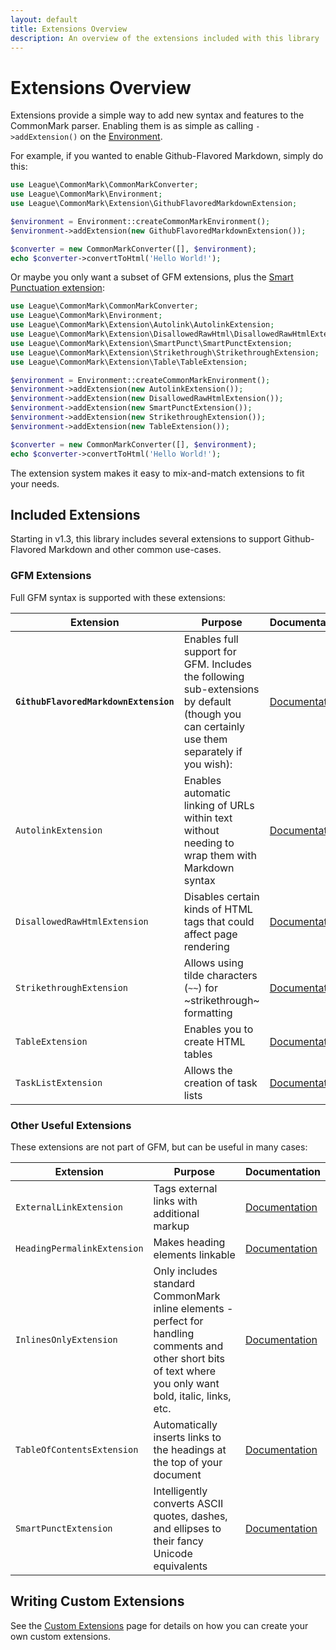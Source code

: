 ```yaml
---
layout: default
title: Extensions Overview
description: An overview of the extensions included with this library
---
```


Extensions Overview
===================

Extensions provide a simple way to add new syntax and features to the CommonMark parser.  Enabling them is as simple as calling `->addExtension()` on the [Environment](/1.4/customization/environment/).

For example, if you wanted to enable Github-Flavored Markdown, simply do this:

```php
use League\CommonMark\CommonMarkConverter;
use League\CommonMark\Environment;
use League\CommonMark\Extension\GithubFlavoredMarkdownExtension;

$environment = Environment::createCommonMarkEnvironment();
$environment->addExtension(new GithubFlavoredMarkdownExtension());

$converter = new CommonMarkConverter([], $environment);
echo $converter->convertToHtml('Hello World!');
```

Or maybe you only want a subset of GFM extensions, plus the [Smart Punctuation extension](/1.4/extensions/smart-punctuation/):

```php
use League\CommonMark\CommonMarkConverter;
use League\CommonMark\Environment;
use League\CommonMark\Extension\Autolink\AutolinkExtension;
use League\CommonMark\Extension\DisallowedRawHtml\DisallowedRawHtmlExtension;
use League\CommonMark\Extension\SmartPunct\SmartPunctExtension;
use League\CommonMark\Extension\Strikethrough\StrikethroughExtension;
use League\CommonMark\Extension\Table\TableExtension;

$environment = Environment::createCommonMarkEnvironment();
$environment->addExtension(new AutolinkExtension());
$environment->addExtension(new DisallowedRawHtmlExtension());
$environment->addExtension(new SmartPunctExtension());
$environment->addExtension(new StrikethroughExtension());
$environment->addExtension(new TableExtension());

$converter = new CommonMarkConverter([], $environment);
echo $converter->convertToHtml('Hello World!');
```

The extension system makes it easy to mix-and-match extensions to fit your needs.

## Included Extensions

Starting in v1.3, this library includes several extensions to support Github-Flavored Markdown and other common use-cases.

### GFM Extensions

Full GFM syntax is supported with these extensions:

| Extension | Purpose | Documentation |
| --------- | ------- | ------------- |
| **`GithubFlavoredMarkdownExtension`** | Enables full support for GFM.  Includes the following sub-extensions by default (though you can certainly use them separately if you wish): | [Documentation](/1.4/extensions/github-flavored-markdown/) |
| `AutolinkExtension` | Enables automatic linking of URLs within text without needing to wrap them with Markdown syntax | [Documentation](/1.4/extensions/autolinks/) |
| `DisallowedRawHtmlExtension` | Disables certain kinds of HTML tags that could affect page rendering | [Documentation](/1.4/extensions/disallowed-raw-html/) |
| `StrikethroughExtension` | Allows using tilde characters (`~~`) for ~strikethrough~ formatting | [Documentation](/1.4/extensions/strikethrough/) |
| `TableExtension` | Enables you to create HTML tables | [Documentation](/1.4/extensions/tables/) |
| `TaskListExtension` | Allows the creation of task lists | [Documentation](/1.4/extensions/task-lists/) |

### Other Useful Extensions

These extensions are not part of GFM, but can be useful in many cases:

| Extension | Purpose | Documentation |
| --------- | ------- | ------------- |
| `ExternalLinkExtension` | Tags external links with additional markup | [Documentation](/1.4/extensions/external-links/) |
| `HeadingPermalinkExtension` | Makes heading elements linkable | [Documentation](/1.4/extensions/heading-permalinks/) |
| `InlinesOnlyExtension` | Only includes standard CommonMark inline elements - perfect for handling comments and other short bits of text where you only want bold, italic, links, etc. | [Documentation](/1.4/extensions/inlines-only/) |
| `TableOfContentsExtension` | Automatically inserts links to the headings at the top of your document | [Documentation](/1.4/extensions/table-of-contents/) |
| `SmartPunctExtension` | Intelligently converts ASCII quotes, dashes, and ellipses to their fancy Unicode equivalents | [Documentation](/1.4/extensions/smart-punctuation/) |


## Writing Custom Extensions

See the [Custom Extensions](/1.4/customization/extensions/) page for details on how you can create your own custom extensions.
